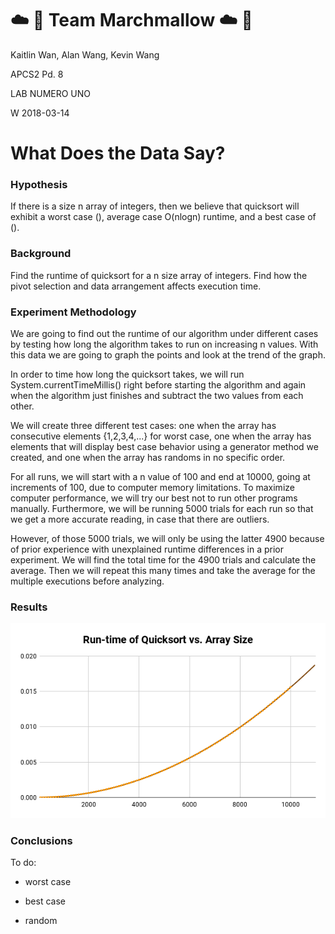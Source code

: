 # :cloud: :icecream: Team Marchmallow :cloud: :icecream:

Kaitlin Wan, Alan Wang, Kevin Wang

APCS2 Pd. 8

LAB NUMERO UNO 

W 2018-03-14


# What Does the Data Say?

### Hypothesis
If there is a size n array of integers, then we believe that quicksort will exhibit a worst case (), average case O(nlogn) runtime, and a best case of ().


### Background
Find the runtime of quicksort for a n size array of integers. 
Find how the pivot selection and data arrangement affects execution time.

### Experiment Methodology
We are going to find out the runtime of our algorithm under different cases by testing how long the algorithm takes to run on increasing n values. With this data we are going to graph the points and look at the trend of the graph.

In order to time how long the quicksort takes, we will run System.currentTimeMillis() right before starting the algorithm and again when the algorithm just finishes and subtract the two values from each other.

We will create three different test cases: one when the array has consecutive elements {1,2,3,4,...} for worst case, one when the array has elements that will display best case behavior using a generator method we created, and one when the array has randoms in no specific order.

For all runs, we will start with a n value of 100 and end at 10000, going at increments of 100, due to computer memory limitations. To maximize computer performance, we will try our best not to run other programs manually. Furthermore, we will be running 5000 trials for each run so that we get a more accurate reading, in case that there are outliers.

However, of those 5000 trials, we will only be using the latter 4900 because of prior experience with unexplained runtime differences in a prior experiment. We will find the total time for the 4900 trials and calculate the average. Then we will repeat this many times and take the average for the multiple executions before analyzing.

### Results
![Chart](https://github.com/KaitlinWan/Marchmallow/blob/master/worst_unshuf.png)

### Conclusions







To do:

- worst case

- best case

- random
